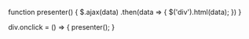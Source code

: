 <!-- 学得快 -->

<!-- Vue -->

<!-- mvp模式 -->

<!-- 用户行为修改modal，然后modal作用于view上 -->

function presenter() {
    $.ajax(data)
        .then(data => {
            $('div').html(data);
        })
}

div.onclick = () => {
    presenter();
}